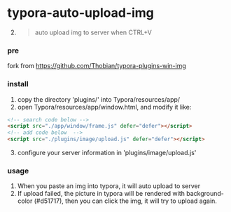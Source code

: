 # typora-auto-upload-img

2. > auto upload img to server when CTRL+V



### pre

fork from https://github.com/Thobian/typora-plugins-win-img



### install

1. copy the directory 'plugins/'  into  Typora/resources/app/
2. open Typora/resources/app/window.html, and modify it like:

```html
<!-- search code below -->
<script src="./app/window/frame.js" defer="defer"></script>
<!-- add code below  -->
<script src="./plugins/image/upload.js" defer="defer"></script>
```

3. configure your server information in 'plugins/image/upload.js'



### usage

1. When you paste an img into typora, it will auto upload to server
2. If upload failed, the picture in typora will be rendered with background-color (\#d51717), then you can click the img, it will try to upload again.
